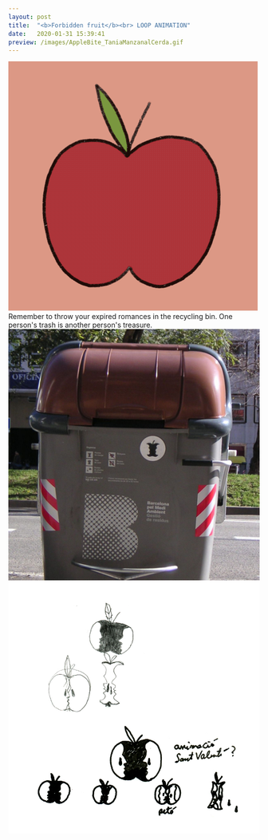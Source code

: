 ```yaml
---
layout: post
title:  "<b>Forbidden fruit</b><br> LOOP ANIMATION"
date:   2020-01-31 15:39:41
preview: /images/AppleBite_TaniaManzanalCerda.gif
---
```


<div class="row">


<div class="column">
<img src="/images/AppleBite_TaniaManzanalCerda.gif" alt="drawing">

</div>

<div class="column">
Remember to throw your expired romances in the recycling bin. One person's trash is another person's treasure.


</div></div>

<div class="row">

<div class="column">
<img src="/images/contenidororganic.jpg" alt="drawing">

</div>

<div class="column">
<img src="/images/TaniaManzanal_ForbiddenFruit_sketch.jpg" alt="drawing">

</div></div>
